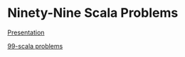 # Ninety-Nine Scala Problems

[Presentation](https://gitpitch.com/silvinobarreiros/ninety-nine/master)


[99-scala problems](http://aperiodic.net/phil/scala/s-99/)